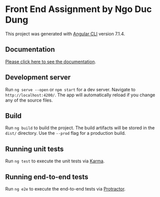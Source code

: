 # Front End Assignment by Ngo Duc Dung

This project was generated with [Angular CLI](https://github.com/angular/angular-cli) version 7.1.4.

## Documentation

[Please click here to see the documentation](https://github.com/dungnd58/axonactive-FE-assignment/blob/master/docs/Solution.md).

## Development server

Run `ng serve --open` or `npm start` for a dev server. Navigate to `http://localhost:4200/`. The app will automatically reload if you change any of the source files.

## Build

Run `ng build` to build the project. The build artifacts will be stored in the `dist/` directory. Use the `--prod` flag for a production build.

## Running unit tests

Run `ng test` to execute the unit tests via [Karma](https://karma-runner.github.io).

## Running end-to-end tests

Run `ng e2e` to execute the end-to-end tests via [Protractor](http://www.protractortest.org/).
